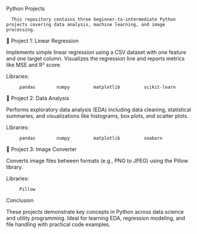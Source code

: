 Python Projects

      This repository contains three beginner-to-intermediate Python projects covering data analysis, machine learning, and image processing.

🔹 Project 1: Linear Regression

Implements simple linear regression using a CSV dataset with one feature and one target column. Visualizes the regression line and reports metrics like MSE and R² score.

Libraries:       
   
         pandas        numpy         matplotlib         scikit-learn

🔹 Project 2: Data Analysis

Performs exploratory data analysis (EDA) including data cleaning, statistical summaries, and visualizations like histograms, box plots, and scatter plots.

Libraries:
        
         pandas        numpy         matplotlib         seaborn

🔹 Project 3: Image Converter

Converts image files between formats (e.g., PNG to JPEG) using the Pillow library.

Libraries:
        
         Pillow

Conclusion

These projects demonstrate key concepts in Python across data science and utility programming. Ideal for learning EDA, regression modeling, and file handling with practical code examples.
